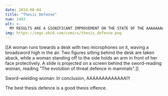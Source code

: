 ```yaml
---
date: 2014-08-04
title: "Thesis Defense"
num: 1403
alt: >-
  MY RESULTS ARE A SIGNIFICANT IMPROVEMENT ON THE STATE OF THE AAAAAAAAAAAART
img: https://imgs.xkcd.com/comics/thesis_defense.png
---
```

[[A woman runs towards a desk with two microphones on it, waving a broadsword high in the air. Two figures sitting behind the desk are taken aback, while a woman standing off to the side holds an arm in front of her face protectively. A slide is projected on a screen behind the sword-reading woman, reading "The evolution of threat defence in mammals".]]

Sword-wielding woman: In conclusion, AAAAAAAAAAAAA!!!

The best thesis defence is a good thesis offence.

